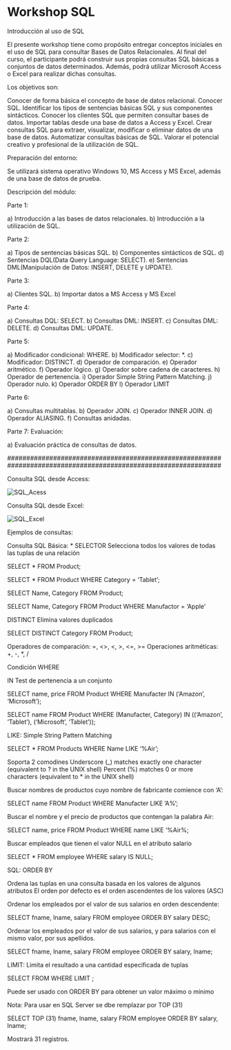 # Workshop SQL
Introducción al uso de SQL

El presente workshop tiene como propósito entregar conceptos iniciales en el uso de SQL para consultar Bases de Datos Relacionales. Al final del curso, el participante podrá construir sus propias consultas SQL básicas a conjuntos de datos determinados. Además, podrá utilizar Microsoft Access o Excel para realizar dichas consultas.

Los objetivos son:

Conocer de forma básica el concepto de base de datos relacional.
Conocer SQL.
Identificar los tipos de sentencias básicas SQL y sus componentes sintácticos.
Conocer los clientes SQL que permiten consultar bases de datos.
Importar tablas desde una base de datos a Access y Excel.
Crear consultas SQL para extraer, visualizar, modificar o eliminar datos de una base de datos.
Automatizar consultas básicas de SQL.
Valorar el potencial creativo y profesional de la utilización de SQL.

Preparación del entorno:

Se utilizará sistema operativo Windows 10, MS Access y MS Excel, además de una base de datos de prueba.

Descripción del módulo:

Parte 1: 

a) Introducción a las bases de datos relacionales.
b) Introducción a la utilización de SQL.

Parte 2: 

a) Tipos de sentencias básicas SQL.
b) Componentes sintácticos de SQL.
d) Sentencias DQL(Data Query Language: SELECT).
e) Sentencias DML(Manipulación de Datos: INSERT, DELETE y UPDATE).

Parte 3:

a) Clientes SQL.
b) Importar datos a MS Access y MS Excel

Parte 4:

a) Consultas DQL: SELECT.
b) Consultas DML: INSERT.
c) Consultas DML: DELETE.
d) Consultas DML: UPDATE.

Parte 5:

a) Modificador condicional: WHERE.
b) Modificador selector: *.
c) Modificador: DISTINCT.
d) Operador de comparación.
e) Operador aritmético.
f) Operador lógico.
g) Operador sobre cadena de caracteres.
h) Operador de pertenencia.
i) Operador Simple String Pattern Matching.
j) Operador nulo.
k) Operador ORDER BY
l) Operador LIMIT


Parte 6:

a) Consultas multitablas.
b) Operador JOIN.
c) Operador INNER JOIN.
d) Operador ALIASING.
f) Consultas anidadas.

Parte 7: Evaluación:

a) Evaluación práctica de consultas de datos.

################################################################################################################

Consulta SQL desde Access:

![SQL_Acess](https://user-images.githubusercontent.com/5190215/56532314-891ab380-6523-11e9-87af-a4e646d45c6e.gif)

Consulta SQL desde Excel:

![SQL_Excel](https://user-images.githubusercontent.com/5190215/56607375-65fd0c00-65d6-11e9-8ef7-d6e0f01f157a.gif)



Ejemplos de consultas:

Consulta SQL Básica: * SELECTOR
Selecciona todos los valores de todas las tuplas de una relación

SELECT *
FROM Product;


SELECT *
FROM Product
WHERE Category = ‘Tablet’;

SELECT Name, Category
FROM Product;

SELECT Name, Category
FROM Product
WHERE Manufactor = ‘Apple’

DISTINCT Elimina valores duplicados

SELECT DISTINCT Category
FROM Product;

Operadores de comparación: =, <>, <, >, <=, >=
Operaciones aritméticas: +, -, *, /

Condición WHERE

IN Test de pertenencia a un conjunto

SELECT name, price
FROM Product
WHERE Manufacter IN (‘Amazon’, ‘Microsoft’);

SELECT name
FROM Product
WHERE (Manufacter, Category) IN ((‘Amazon’, ‘Tablet’),
(‘Microsoft’, ‘Tablet’));

LIKE: Simple String Pattern Matching

SELECT *
FROM Products
WHERE Name LIKE ‘%Air’;

Soporta 2 comodines
Underscore (_) matches exactly one character
(equivalent to ? in the UNIX shell)
Percent (%) matches 0 or more characters
(equivalent to * in the UNIX shell)

Buscar nombres de productos cuyo nombre de fabricante comience con ‘A’:

SELECT name
FROM Product
WHERE Manufacter LIKE ’A%’;

Buscar el nombre y el precio de productos que contengan la palabra Air:

SELECT name, price
FROM Product
WHERE name LIKE ‘%Air%;

Buscar empleados que tienen el valor NULL en el atributo salario

SELECT *
FROM employee
WHERE salary IS NULL;

SQL: ORDER BY

Ordena las tuplas en una consulta basada en los valores de algunos atributos
El orden por defecto es el orden ascendentes de los valores (ASC)

Ordenar los empleados por el valor de sus salarios en orden descendente:

SELECT fname, lname, salary
FROM employee
ORDER BY salary DESC;

Ordenar los empleados por el valor de sus salarios, y para salarios con el mismo valor, por sus apellidos.

SELECT fname, lname, salary
FROM employee
ORDER BY salary, lname;

LIMIT: Limita el resultado a una cantidad especificada de tuplas

SELECT <attribute list>
FROM <table list>
WHERE <condition on the tables>
LIMIT <number of tuples>;

Puede ser usado con ORDER BY para obtener un valor máximo o mínimo

Nota: Para usar en SQL Server se dbe remplazar por TOP (31)

SELECT TOP (31) fname, lname, salary
FROM employee
ORDER BY salary, lname;

Mostrará 31 registros.

